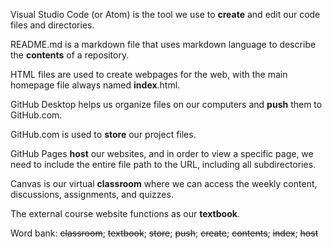 Visual Studio Code (or Atom) is the tool we use to <strong>create</strong> and edit our code files and directories.

README.md is a markdown file that uses markdown language to describe the <b>contents</b> of a repository.

HTML files are used to create webpages for the web, with the main homepage file always named <b>index</b>.html.

GitHub Desktop helps us organize files on our computers and <b>push</b> them to GitHub.com.

GitHub.com is used to <b>store</b> our project files.

GitHub Pages <b>host</b> our websites, and in order to view a specific page, we need to include the entire file path to the URL, including all subdirectories.

Canvas is our virtual <b>classroom</b> where we can access the weekly content, discussions, assignments, and quizzes.

The external course website functions as our <b>textbook</b>.
        
Word bank: <s>classroom</s>; <s>textbook</s>; <s>store</s>; <s>push</s>; <s>create</s>; <s>contents</s>; <s>index</s>; <s>host</s>
